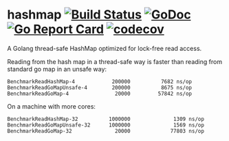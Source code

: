 # hashmap [![Build Status](https://travis-ci.org/cornelk/hashmap.svg?branch=master)](https://travis-ci.org/cornelk/hashmap) [![GoDoc](https://godoc.org/github.com/cornelk/hashmap?status.svg)](https://godoc.org/github.com/cornelk/hashmap) [![Go Report Card](https://goreportcard.com/badge/cornelk/hashmap)](https://goreportcard.com/report/github.com/cornelk/hashmap) [![codecov](https://codecov.io/gh/cornelk/hashmap/branch/master/graph/badge.svg)](https://codecov.io/gh/cornelk/hashmap)

A Golang thread-safe HashMap optimized for lock-free read access.

Reading from the hash map in a thread-safe way is faster than reading from standard go map in an unsafe way:

```
BenchmarkReadHashMap-4       	  200000	      7682 ns/op
BenchmarkReadGoMapUnsafe-4   	  200000	      8675 ns/op
BenchmarkReadGoMap-4         	   20000	     57842 ns/op
```

On a machine with more cores:

```
BenchmarkReadHashMap-32          1000000              1309 ns/op
BenchmarkReadGoMapUnsafe-32      1000000              1569 ns/op
BenchmarkReadGoMap-32              20000             77803 ns/op
```
